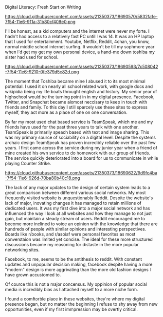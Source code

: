 Digital Literacy: Fresh Start on Writing 

https://cloud.githubusercontent.com/assets/21350373/18690570/5832fa1e-7f54-11e6-911a-31b80cf408e0.png

I'll be honest, as a kid computers and the internet were never my forte. 
I hadn't had access to a relatively fast PC until I was 14. 
It was an HP laptop that I used for entertainment. 
Youtube, Netflix, Reddit, 4chan, you know, normal middle school internet surfing.
It wouldn't be till my sophmore year when I'd get my get my own personal device, a hand-me down toshiba my sister had used for school.

https://cloud.githubusercontent.com/assets/21350373/18690593/7c508042-7f54-11e6-9210-0fe379d5c82d.png

The moment that Toshiba became mine I abused it to its most minimal potential.
I used it on nearly all school related work, with google docs and wikipidia being my life boats throught english and history.
My senior year of highschool would be the turning point in in my digital presence.
Facebook, Twitter, and Snapchat became alomost neccisary to keep in touch with friends and family.
To this day I still sparcely use these sites to express myself, they act more as a place of one on one conversation.

By far my most used chat based service is TeamSpeak, which me and my friends have used for the past three years to talk with one another.
TeamSpeak is primarily speach based with text and image sharing.
This was my primary source of sociability on a digital level.
Despite the systems archaic design TeamSpeak has proven incredibly reliable over the past few years.
I first came across the service during my junior year when a friend of mine created his own service to do homework with our group of friends.
The service quickly deteriorated into a board for us to communicate in while playing Counter Strike.

https://cloud.githubusercontent.com/assets/21350373/18690622/9d9fc4ba-7f54-11e6-926d-70ba80b40c18.png

The lack of any major updates to the design of certain system leads to a great comparison between different various social networks.
My most frequently visited website is unquestionably Reddit.
Despite the website's lack of major, inovating changes it has managed to retain millions of dedicated users. 
It was my first dive into a major social network and has influenced the way I look at all websites and how they manage to not just gain, but maintain a steady stream of users.
Reddit encouraged me to become more inclined to voice an opinion with the knowledge that there are hundreds of people with similar opinions and interesting perspectives.
Boards like r/books, and r/asoiaf were personal favorites as most converstaion was limited yet concise.
The ideal for these more structured discussions became my reasoning for distaste in the more popular networking sites.

Facebook, to me, seems to be the antithesis to reddit.
With constant updates and unpopular decision making, facebook despite having a more "modern" design is more aggrivating than the more old fashion designs I have grown accustomed to.

Of cource this is not a major concensus. 
My oppinion of popular social media is incredibly bias as I attached myself to a more niche form.

I found a comftorble place in these websites, they're where my digital presence began, but no matter the beginning I refuse to shy away from new opportunities, even if my first immpression may be overtly critical.
